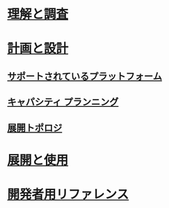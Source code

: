# [理解と調査](/microsoft-identity-manager/understand-explore/microsoft-identity-manager-2016)
# [計画と設計](/microsoft-identity-manager/plan-design/microsoft-identity-manager-2016-supported-platforms)
## [サポートされているプラットフォーム](microsoft-identity-manager-2016-supported-platforms.md)
## [キャパシティ プランニング](capacity-planning-guide.md)
## [展開トポロジ](topology-considerations.md)
# [展開と使用](/microsoft-identity-manager/deploy-use/microsoft-identity-manager-deploy)
# [開発者用リファレンス](/microsoft-identity-manager/reference/microsoft-identity-manager-2016-developer-reference)


<!--HONumber=Apr16_HO4-->


